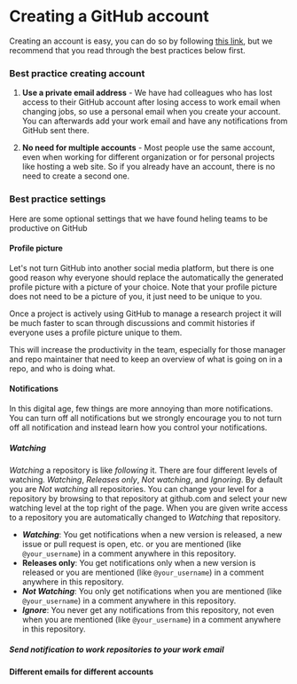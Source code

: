 # Creating a GitHub account

Creating an account is easy, you can do so by following [this link](https://github.com/join), but we recommend that you read through the best practices below first.

### Best practice creating account

1. **Use a private email address** - We have had colleagues who has lost access to their GitHub account after losing access to work email when changing jobs, so use a personal email when you create your account. You can afterwards add your work email and have any notifications from GitHub sent there.

2. **No need for multiple accounts** - Most people use the same account, even when working for different organization or for personal projects like hosting a web site. So if you already have an account, there is no need to create a second one.

### Best practice settings

Here are some optional settings that we have found heling teams to be productive on GitHub

#### Profile picture
Let's not turn GitHub into another social media platform, but there is one good reason why everyone should replace the automatically the generated profile picture with a picture of your choice. Note that your profile picture does not need to be a picture of you, it just need to be unique to you.

Once a project is actively using GitHub to manage a research project it will be much faster to scan through discussions and commit histories if everyone uses a profile picture unique to them.

This will increase the productivity in the team, especially for those manager and repo maintainer that need to keep an overview of what is going on in a repo, and who is doing what.

#### Notifications
In this digital age, few things are more annoying than more notifications. You can turn off all notifications but we strongly encourage you to not turn off all notification and instead learn how you control your notifications.

##### Watching
_Watching_ a repository is like _following_ it. There are four different levels of watching. _Watching_, _Releases only_, _Not watching_, and _Ignoring_. By default you are _Not watching_ all repositories. You can change your level for a repository by browsing to that repository at github.com and select your new watching level at the top right of the page. When you are given write access to a repository you are automatically changed to _Watching_ that repository.

* **_Watching_**: You get notifications when a new version is released, a new issue or pull request is open, etc. or you are mentioned (like `@your_username`) in a comment anywhere in this repository.
* **Releases only**: You get notifications only when a new version is released or you are mentioned (like `@your_username`) in a comment anywhere in this repository.
* **_Not Watching_**: You only get notifications when you are mentioned (like `@your_username`) in a comment anywhere in this repository.
* **_Ignore_**: You never get any notifications from this repository, not even when you are mentioned (like `@your_username`) in a comment anywhere in this repository.

##### Send notification to work repositories to your work email

**Different emails for different accounts**
